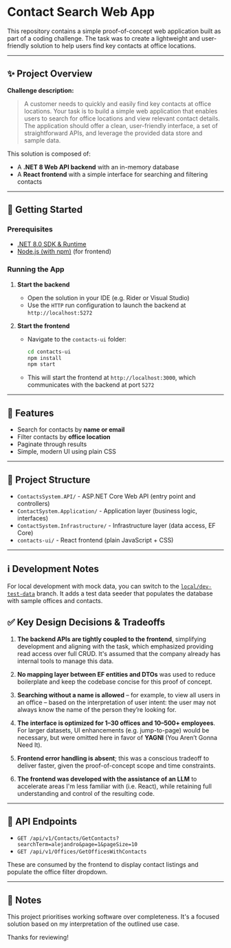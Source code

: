 # Contact Search Web App

This repository contains a simple proof-of-concept web application built as part of a coding challenge. The task was to create a lightweight and user-friendly solution to help users find key contacts at office locations.

---

## ✨ Project Overview

**Challenge description:**

> A customer needs to quickly and easily find key contacts at office locations. Your task is to build a simple web application that enables users to search for office locations and view relevant contact details. The application should offer a clean, user-friendly interface, a set of straightforward APIs, and leverage the provided data store and sample data.

This solution is composed of:

* A **.NET 8 Web API backend** with an in-memory database
* A **React frontend** with a simple interface for searching and filtering contacts

---

## 🚀 Getting Started

### Prerequisites

* [.NET 8.0 SDK & Runtime](https://dotnet.microsoft.com/en-us/download/dotnet/8.0)
* [Node.js (with npm)](https://nodejs.org/) (for frontend)

### Running the App

1. **Start the backend**

   * Open the solution in your IDE (e.g. Rider or Visual Studio)
   * Use the `HTTP` run configuration to launch the backend at `http://localhost:5272`

2. **Start the frontend**

   * Navigate to the `contacts-ui` folder:

     ```bash
     cd contacts-ui
     npm install
     npm start
     ```
   * This will start the frontend at `http://localhost:3000`, which communicates with the backend at port `5272`

---

## 🔄 Features

* Search for contacts by **name or email**
* Filter contacts by **office location**
* Paginate through results
* Simple, modern UI using plain CSS

---

## 📂 Project Structure

* `ContactsSystem.API/` - ASP.NET Core Web API (entry point and controllers)
* `ContactSystem.Application/` - Application layer (business logic, interfaces)
* `ContactSystem.Infrastructure/` - Infrastructure layer (data access, EF Core)
* `contacts-ui/` - React frontend (plain JavaScript + CSS)

---

## ℹ️ Development Notes

For local development with mock data, you can switch to the [`local/dev-test-data`](https://github.com/Emnestu/TakeHomeAssessment/tree/feature/dev-data-seeder) branch. It adds a test data seeder that populates the database with sample offices and contacts.


## ✅ Key Design Decisions & Tradeoffs

1. **The backend APIs are tightly coupled to the frontend**, simplifying development and aligning with the task, which emphasized providing read access over full CRUD. It's assumed that the company already has internal tools to manage this data.

2. **No mapping layer between EF entities and DTOs** was used to reduce boilerplate and keep the codebase concise for this proof of concept.

3. **Searching without a name is allowed** – for example, to view all users in an office – based on the interpretation of user intent: the user may not always know the name of the person they’re looking for.

4. **The interface is optimized for 1–30 offices and 10–500+ employees**. For larger datasets, UI enhancements (e.g. jump-to-page) would be necessary, but were omitted here in favor of **YAGNI** (You Aren’t Gonna Need It).

5. **Frontend error handling is absent**; this was a conscious tradeoff to deliver faster, given the proof-of-concept scope and time constraints.

6. **The frontend was developed with the assistance of an LLM** to accelerate areas I'm less familiar with (i.e. React), while retaining full understanding and control of the resulting code.

---

## 💼 API Endpoints

* `GET /api/v1/Contacts/GetContacts?searchTerm=alejandro&page=1&pageSize=10`
* `GET /api/v1/Offices/GetOfficesWithContacts`

These are consumed by the frontend to display contact listings and populate the office filter dropdown.

---

## 🙋‍ Notes

This project prioritises working software over completeness. It's a focused solution based on my interpretation of the outlined use case.

Thanks for reviewing!